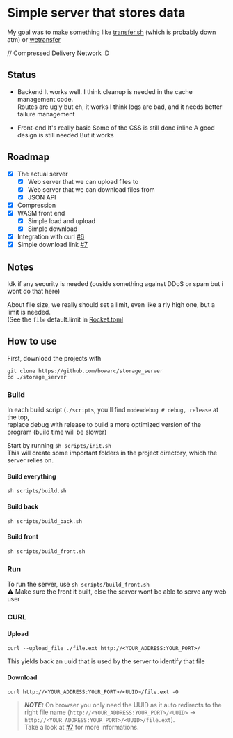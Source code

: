 # Simple server that stores data

My goal was to make something like [transfer.sh](https://transfer.sh/) (which is probably down atm) or [wetransfer](https://wetransfer.com/)


// Compressed Delivery Network :D


## Status

- Backend
    It works well.
    I think cleanup is needed in the cache management code.  
    Routes are ugly but eh, it works
    I think logs are bad, and it needs better failure management

- Front-end
    It's really basic
    Some of the CSS is still done inline
    A good design is still needed
    But it works

## Roadmap
- [x] The actual server
    - [x] Web server that we can upload files to
    - [x] Web server that we can download files from
    - [x] JSON API
- [x] Compression
- [x] WASM front end
    - [x] Simple load and upload
    - [x] Simple download
- [x] Integration with curl [#6](https://github.com/Bowarc/storage_server/issues/6)
- [x] Simple download link [#7](https://github.com/Bowarc/storage_server/issues/7)

## Notes
Idk if any security is needed (ouside something against DDoS or spam but i wont do that here)

About file size, we really should set a limit, even like a rly high one, but a limit is needed.  
(See the `file` default.limit in [Rocket.toml](./Rocket.toml)

## How to use
First, download the projects with
```console
git clone https://github.com/bowarc/storage_server
cd ./storage_server
```

### Build
In each build script (`./scripts`, you'll find `mode=debug # debug, release` at the top,  
replace debug with release to build a more optimized version of the program (build time will be slower)

Start by running `sh scripts/init.sh`  
This will create some important folders in the project directory, which the server relies on.

#### Build everything
`sh scripts/build.sh`

#### Build back
`sh scripts/build_back.sh`

#### Build front
`sh scripts/build_front.sh`

### Run
To run the server, use `sh scripts/build_front.sh`  
⚠️ Make sure the front it built, else the server wont be able to serve any web user

### CURL

#### Upload

```console
curl --upload_file ./file.ext http://<YOUR_ADDRESS:YOUR_PORT>/
```
This yields back an uuid that is used by the server to identify that file

#### Download

```console
curl http://<YOUR_ADDRESS:YOUR_PORT>/<UUID>/file.ext -O
```

> **_NOTE:_** On browser you only need the UUID as it auto redirects to the right file name (```http://<YOUR_ADDRESS:YOUR_PORT>/<UUID>``` -> ```http://<YOUR_ADDRESS:YOUR_PORT>/<UUID>/file.ext```).  
    Take a look at [#7](https://github.com/Bowarc/storage_server/issues/7) for more informations.

